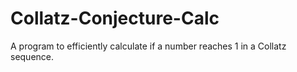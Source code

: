 # Collatz-Conjecture-Calc
A program to efficiently calculate if a number reaches 1 in a Collatz sequence. 
